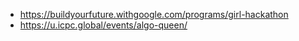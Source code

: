 * https://buildyourfuture.withgoogle.com/programs/girl-hackathon
* https://u.icpc.global/events/algo-queen/

